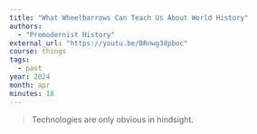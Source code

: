 ```yaml
---
title: "What Wheelbarrows Can Teach Us About World History"
authors:
  - "Premodernist History"
external_url: "https://youtu.be/BRnwg3dpboc"
course: things
tags:
  - past
year: 2024
month: apr
minutes: 18
---
```


> Technologies are only obvious in hindsight.
